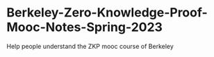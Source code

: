 # Berkeley-Zero-Knowledge-Proof-Mooc-Notes-Spring-2023
Help people understand the ZKP mooc course of Berkeley
